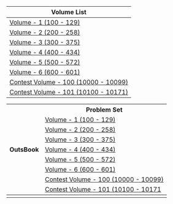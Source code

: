 | <div align="center">Volume List |
|---|
| [Volume - 1 (100 - 129)](Outsbook/Volume%20-%201%20(100%20-%20129)/README.md)|
| [Volume - 2 (200 - 258)](Outsbook/Volume%20-%202%20(200%20-%20258)/README.md)|
| [Volume - 3 (300 - 375)](Outsbook/Volume%20-%203%20(300%20-%20375)/README.md)|
| [Volume - 4 (400 - 434)](Outsbook/Volume%20-%204%20(400%20-%20434)/README.md)|
| [Volume - 5 (500 - 572)](Outsbook/Volume%20-%205%20(500%20-%20572)/README.md)|
| [Volume - 6 (600 - 601)](Outsbook/Volume%20-%206%20(600%20-%20601)/README.md)|
| [Contest Volume - 100 (10000 - 10099)](Outsbook/Contest%20Volume%20-%20100%20(10000%20-%2010099)/README.md)|
| [Contest Volume - 101 (10100 - 10171)](Outsbook/Contest%20Volume%20-%20101%20(10100%20-%2010171)/README.md)|


<table>
<thead>
  <tr>
    <th rowspan="9">OutsBook</th>
    <th>Problem Set</th>
  </tr>
  <tr>
    <td><a href="https://github.com/Habibu-R-ahman/OJ_Solutions/blob/master/Outsbook/Volume%20-%201%20(100%20-%20129)/README.md" target="_blank" rel="noopener noreferrer">Volume - 1 (100 - 129)</a></td>
  </tr>
  <tr>
    <td><a href="https://github.com/Habibu-R-ahman/OJ_Solutions/blob/master/Outsbook/Volume%20-%202%20(200%20-%20258)/README.md" target="_blank" rel="noopener noreferrer">Volume - 2 (200 - 258)</a></td>
  </tr>
  <tr>
    <td><a href="https://github.com/Habibu-R-ahman/OJ_Solutions/blob/master/Outsbook/Volume%20-%203%20(300%20-%20375)/README.md" target="_blank" rel="noopener noreferrer">Volume - 3 (300 - 375)</a></td>
  </tr>
  <tr>
    <td><a href="https://github.com/Habibu-R-ahman/OJ_Solutions/blob/master/Outsbook/Volume%20-%204%20(400%20-%20434)/README.md" target="_blank" rel="noopener noreferrer">Volume - 4 (400 - 434)</a></td>
  </tr>
  <tr>
    <td><a href="https://github.com/Habibu-R-ahman/OJ_Solutions/blob/master/Outsbook/Volume%20-%205%20(500%20-%20572)/README.md" target="_blank" rel="noopener noreferrer">Volume - 5 (500 - 572)</a></td>
  </tr>
  <tr>
    <td><a href="https://github.com/Habibu-R-ahman/OJ_Solutions/blob/master/Outsbook/Volume%20-%206%20(600%20-%20601)/README.md" target="_blank" rel="noopener noreferrer">Volume - 6 (600 - 601)</a></td>
  </tr>
  <tr>
    <td><a href="https://github.com/Habibu-R-ahman/OJ_Solutions/blob/master/(Outsbook/Contest%20Volume%20-%20100%20(10000%20-%2010099)/README.md)" target="_blank" rel="noopener noreferrer">Contest Volume - 100 (10000 - 10099)</a></td>
  </tr>
  <tr>
    <td><a href="https://github.com/Habibu-R-ahman/OJ_Solutions/blob/master/Outsbook/Contest%20Volume%20-%20101%20(10100%20-%2010171)/README.md" target="_blank" rel="noopener noreferrer">Contest Volume - 101 (10100 - 10171</a></td>
  </tr>
</thead>
<tbody>
  <tr>
    <td></td>
    <td></td>
  </tr>
</tbody>
</table>